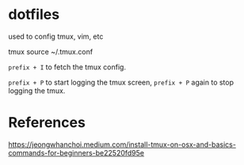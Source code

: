 # dotfiles
used to config tmux, vim, etc


tmux source ~/.tmux.conf

`prefix + I` to fetch the tmux config.

`prefix + P` to start logging the tmux screen, `prefix + P` again to stop logging the tmux.


# References

https://jeongwhanchoi.medium.com/install-tmux-on-osx-and-basics-commands-for-beginners-be22520fd95e
